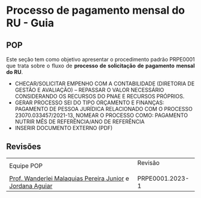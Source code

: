 <!--Don't delete ths script-->
<script src = "https://polyfill.io/v3/polyfill.min.js?features=es6"></script>
<script id = "MathJax-script" async src="https://cdn.jsdelivr.net/npm/mathjax@3/es5/tex-mml-chtml.js"></script>
<!--Don't delete ths script-->

<h1>Processo de pagamento mensal do RU - Guia</h1>

<h2>POP</h2>

<p align = "justify">
Este seção tem como objetivo apresentar o procedimento padrão PRPE0001 que trata sobre o fluxo de <b>processo de solicitação de pagamento mensal do RU</b>.
</p>

<ul>
  <li>CHECAR/SOLICITAR EMPENHO COM A CONTABILIDADE (DIRETORIA DE GESTÃO E AVALIAÇÃO) – REPASSAR O VALOR NECESSÁRIO CONSIDERANDO OS RECURSOS DO PNAE E RECURSOS PRÓPRIOS.</li>
  <li>GERAR PROCESSO SEI DO TIPO ORÇAMENTO E FINANÇAS: PAGAMENTO DE PESSOA JURÍDICA RELACIONADO COM O PROCESSO 23070.033457/2021-13, NOMEAR O PROCESSO COMO: PAGAMENTO NUTRIR MÊS DE REFERÊNCIA/ANO DE REFERÊNCIA</li>
  <li>INSERIR DOCUMENTO EXTERNO (PDF)</li>
</ul>

<h2>Revisões</h2>

<table style = "width:100%">
    <tr>
        <td>Equipe POP</td>
        <td>Revisão</p></td>
    </tr>
    <tr>
        <td><a href="http://lattes.cnpq.br/2268506213083114" target="_blank">Prof. Wanderlei Malaquias Pereira Junior</a> e <a href="http://lattes.cnpq.br/2268506213083114" target="_blank">Jordana Aguiar</a></td>
        <td>PRPE0001.2023-1</td>
    </tr>
</table>